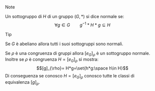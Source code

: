 >[!note]
>Un sottogruppo di $H$ di un gruppo $(G,*)$ si dice normale se: $$\forall g\in G\qquad g^{-1}*H*g\subseteq H$$

>[!tip]
>Se $G$ è abeliano allora tutti i suoi sottogruppi sono normali.

Se $\rho$ è una congruenza di gruppi allora $[e_{G}]_{\rho}$ è un sottogruppo normale.
Inoltre se $\rho$ è congruenza $H=[e_{G}]_{\rho}$ si mostra: $$[g]_{\rho}= H*g=\set{h*g:\space h\in H}$$
Di conseguenza se conosco $H=[e_{G}]_{\rho}$ conosco tutte le classi di equivalenza $[g]_{\rho}$.
